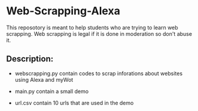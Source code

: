 # Web-Scrapping-Alexa

This reposotory is meant to help students who are trying to learn web scrapping.
Web scrapping is legal if it is done in moderation so don't abuse it.

## Description:

* webscrapping.py contain codes to scrap inforations about websites using Alexa and myWot

* main.py contain a small demo

* url.csv contain 10 urls that are used in the demo
